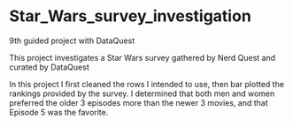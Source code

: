 # Star_Wars_survey_investigation
9th guided project with DataQuest

This project investigates a Star Wars survey gathered by Nerd Quest and curated by DataQuest

In this project I first cleaned the rows I intended to use, then bar plotted the rankings provided by the survey. I determined that both men and women  preferred the older 3 episodes more than the newer 3 movies, and that Episode 5 was the favorite.
